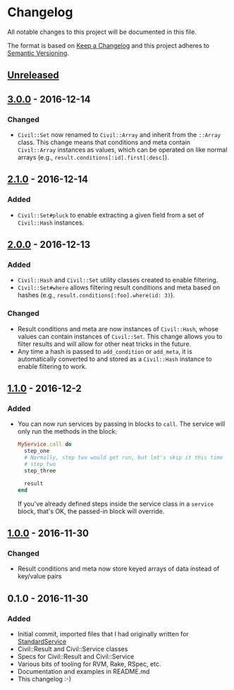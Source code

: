 # Changelog

All notable changes to this project will be documented in this file.

The format is based on [Keep a Changelog](http://keepachangelog.com/) and this project adheres to [Semantic Versioning](http://semver.org/).

## [Unreleased]

## [3.0.0] - 2016-12-14
### Changed
- `Civil::Set` now renamed to `Civil::Array` and inherit from the `::Array`
  class. This change means that conditions and meta contain `Civil::Array`
  instances as values, which can be operated on like normal arrays (e.g.,
  `result.conditions[:id].first[:desc]`).

## [2.1.0] - 2016-12-14
### Added
- `Civil::Set#pluck` to enable extracting a given field from a set of
  `Civil::Hash` instances.

## [2.0.0] - 2016-12-13
### Added
- `Civil::Hash` and `Civil::Set` utility classes created to enable filtering.
- `Civil::Set#where` allows filtering result conditions and meta based on
  hashes (e.g., `result.conditions[:foo].where(id: 3)`).
### Changed
- Result conditions and meta are now instances of `Civil::Hash`, whose values
  can contain instances of `Civil::Set`. This change allows you to filter results
  and will allow for other neat tricks in the future.
- Any time a hash is passed to `add_condition` or `add_meta`, it is
  automatically converted to and stored as a `Civil::Hash` instance to enable
  filtering to work.

## [1.1.0] - 2016-12-2
### Added
- You can now run services by passing in blocks to `call`. The service will
  only run the methods in the block:

  ```ruby
  MyService.call do
    step_one
    # Normally, step two would get run, but let's skip it this time
    # step_two
    step_three

    result
  end
  ```

  If you've already defined steps inside the service class in a `service`
  block, that's OK, the passed-in block will override.

## [1.0.0] - 2016-11-30
### Changed
- Result conditions and meta now store keyed arrays of data instead of key/value pairs

## 0.1.0 - 2016-11-30
### Added
- Initial commit, imported files that I had originally written for [StandardService](https://github.com/TheTroveApp/standard-service)
- Civil::Result and Civil::Service classes
- Specs for Civil::Result and Civil::Service
- Various bits of tooling for RVM, Rake, RSpec, etc.
- Documentation and examples in README.md
- This changelog :-)

[Unreleased]: https://github.com/earksiinni/civil/compare/v3.0.0...HEAD
[3.0.0]: https://github.com/earksiinni/civil/compare/v2.1.0...v3.0.0
[2.1.0]: https://github.com/earksiinni/civil/compare/v2.0.0...v2.1.0
[2.0.0]: https://github.com/earksiinni/civil/compare/v1.1.0...v2.0.0
[1.1.0]: https://github.com/earksiinni/civil/compare/v1.0.0...v1.1.0
[1.0.0]: https://github.com/earksiinni/civil/compare/v0.1.0...v1.0.0
